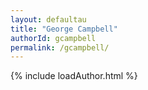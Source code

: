 ```yaml
---
layout: defaultau
title: "George Campbell"
authorId: gcampbell
permalink: /gcampbell/
---
```

{% include loadAuthor.html %}
<script>
    $(document).ready(function(){
        showAuthorBio('{{ page.authorId }}');
   });
</script>
